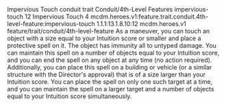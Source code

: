<ability>
  <name>Impervious Touch</name>
  <metadata>
    <class>conduit</class>
    <feature_type>trait</feature_type>
    <file_dpath>Conduit/4th-Level Features</file_dpath>
    <item_id>impervious-touch</item_id>
    <item_index>12</item_index>
    <item_name>Impervious Touch</item_name>
    <level>4</level>
    <scc>mcdm.heroes.v1:feature.trait.conduit.4th-level-feature:impervious-touch</scc>
    <scdc>1.1.1:13.1.8.10:12</scdc>
    <source>mcdm.heroes.v1</source>
    <type>feature/trait/conduit/4th-level-feature</type>
  </metadata>
  <effects>
    <effect type="mundane">As a maneuver, you can touch an object with a size equal to your Intuition score or smaller and place a protective spell on it. The object has immunity all to untyped damage. You can maintain this spell on a number of objects equal to your Intuition score, and you can end the spell on any object at any time (no action required).
Additionally, you can place this spell on a building or vehicle (or a similar structure with the Director&apos;s approval) that is of a size larger than your Intuition score. You can place the spell on only one such target at a time, and you can maintain the spell on a larger target and a number of objects equal to your Intuition score simultaneously.</effect>
  </effects>
</ability>
